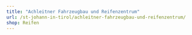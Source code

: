 ```yaml
---
title: "Achleitner Fahrzeugbau und Reifenzentrum"
url: /st-johann-in-tirol/achleitner-fahrzeugbau-und-reifenzentrum/
shop: Reifen
---
```


